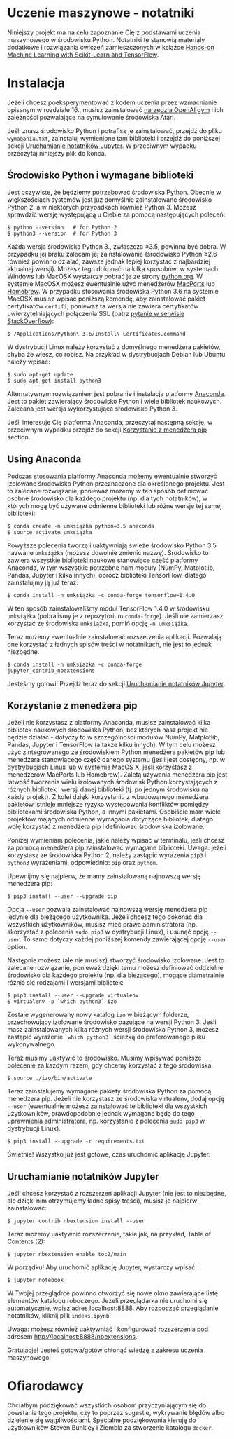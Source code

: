Uczenie maszynowe - notatniki
==========================

Niniejszy projekt ma na celu zapoznanie Cię z podstawami uczenia maszynowego w środowisku Python. Notatniki te stanowią materiały dodatkowe i rozwiązania ćwiczeń zamieszczonych w książce [Hands-on Machine Learning with Scikit-Learn and TensorFlow](http://shop.oreilly.com/product/0636920052289.do).


# Instalacja

Jeżeli chcesz poeksperymentować z kodem uczenia przez wzmacnianie opisanym w rozdziale 16., musisz zainstalować [narzędzia OpenAI gym](https://gym.openai.com/docs) i ich zależności pozwalające na symulowanie środowiska Atari.

Jeśli znasz środowisko Python i potrafisz je zainstalować, przejdź do pliku `wymagania.txt`, zainstaluj wymienione tam biblioteki i przejdź do poniższej sekcji [Uruchamianie notatników Jupyter](#Uruchamianie-notatników-Jupyter). W przeciwnym wypadku przeczytaj niniejszy plik do końca.

## Środowisko Python i wymagane biblioteki
Jest oczywiste, że będziemy potrzebować środowiska Python. Obecnie w większościach systemów jest już domyślnie zainstalowane środowisko Python 2, a w niektórych przypadkach również Python 3. Możesz sprawdzić wersję występującą u Ciebie za pomocą następujących poleceń:

    $ python --version   # for Python 2
    $ python3 --version  # for Python 3

Każda wersja środowiska Python 3., zwłaszcza ≥3.5, powinna być dobra. W przypadku jej braku zalecam jej zainstalowanie (środowisko Python ≥2.6 również powinno działać, zawsze jednak lepiej korzystać z najbardziej aktualnej wersji). Możesz tego dokonać na kilka sposobów: w systemach Windows lub MacOSX wystarczy pobrać je ze strony [python.org](https://www.python.org/downloads/). W systemie MacOSX możesz ewentualnie użyć menedżerów [MacPorts](https://www.macports.org/) lub [Homebrew](https://brew.sh/). W przypadku stosowania środowiska Python 3.6 na systemie MacOSX musisz wpisać poniższą komendę, aby zainstalować pakiet certyfikatów `certifi`, ponieważ ta wersja nie zawiera certyfikatów uwierzytelniających połączenia SSL (patrz [pytanie w serwisie StackOverflow](https://stackoverflow.com/questions/27835619/urllib-and-ssl-certificate-verify-failed-error)):

    $ /Applications/Python\ 3.6/Install\ Certificates.command

W dystrybucji Linux należy korzystać z domyślnego menedżera pakietów, chyba że wiesz, co robisz. Na przykład w dystrybucjach Debian lub Ubuntu należy wpisać:

    $ sudo apt-get update
    $ sudo apt-get install python3

Alternatywnym rozwiązaniem jest pobranie i instalacja platformy [Anaconda](https://www.continuum.io/downloads). Jest to pakiet zawierający środowisko Python i wiele bibliotek naukowych. Zalecana jest wersja wykorzystująca środowisko Python 3.

Jeśli interesuje Cię platforma Anaconda, przeczytaj następną sekcję, w przeciwnym wypadku przejdź do sekcji [Korzystanie z menedżera pip](#Korzystanie-z-menedżera-pip) section.

## Using Anaconda
Podczas stosowania platformy Anaconda możemy ewentualnie stworzyć izolowane środowisko Python przeznaczone dla określonego projektu. Jest to zalecane rozwiązanie, ponieważ możemy w ten sposób definiować osobne środowisko dla każdego projektu (np. dla tych notatników), w których mogą być używane odmienne biblioteki lub różne wersje tej samej biblioteki:

    $ conda create -n umksiążka python=3.5 anaconda
    $ source activate umksiążka

Powyższe polecenia tworzą i uaktywniają świeże środowisko Python 3.5 nazwane `umksiążka` (możesz dowolnie zmienić nazwę). Środowisko to zawiera wszystkie biblioteki naukowe stanowiące część platformy Anaconda, w tym wszystkie potrzebne nam moduły (NumPy, Matplotlib, Pandas, Jupyter i kilka innych), oprócz biblioteki TensorFlow, dlatego zainstalujmy ją już teraz:

    $ conda install -n umksiążka -c conda-forge tensorflow=1.4.0

W ten sposób zainstalowaliśmy moduł TensorFlow 1.4.0 w środowisku `umksiążka` (pobraliśmy je z repozytorium `conda-forge`). Jeśli nie zamierzasz korzystać ze środowiska `umksiążka`, pomiń opcję `-n umksiążka`.

Teraz możemy ewentualnie zainstalować rozszerzenia aplikacji. Pozwalają one korzystać z ładnych spisów treści w notatnikach, nie jest to jednak niezbędne.

    $ conda install -n umksiążka -c conda-forge jupyter_contrib_nbextensions

Jesteśmy gotowi! Przejdź teraz do sekcji [Uruchamianie notatników Jupyter](#Uruchamianie-notatników-Jupyter).

## Korzystanie z menedżera pip 
Jeżeli nie korzystasz z platformy Anaconda, musisz zainstalować kilka bibliotek naukowych środowiska Python, bez których nasz projekt nie będzie działać - dotyczy to w szczególności modułów NumPy, Matplotlib, Pandas, Jupyter i TensorFlow (a także kilku innych). W tym celu możesz użyć zintegrowanego ze środowiskiem Python menedżera pakietów pip lub menedżera stanowiącego część danego systemu (jeśli jest dostępny, np. w dystrybucjach Linux lub w systemie MacOS X, jeśli korzystasz z menedżerów MacPorts lub Homebrew). Zaletą używania menedżera pip jest łatwość tworzenia wielu izolowanych środowisk Python korzystających z różnych bibliotek i wersji danej biblioteki (tj. po jednym  środowisku na każdy projekt). Z kolei dzięki korzystaniu z wbudowanego menedżera pakietów istnieje mniejsze ryzyko występowania konfliktów pomiędzy bibliotekami środowiska Python, a innymi pakietami. Osobiście mam wiele projektów mających odmienne wymagania dotyczące bibliotek, dlatego wolę korzystać z menedżera pip i definiować środowiska izolowane.

Poniżej wymieniam polecenia, jakie należy wpisać w terminalu, jeśli chcesz za pomocą menedżera pip zainstalować wymagane biblioteki. Uwaga: jeżeli korzystasz ze środowiska Python 2, należy zastąpić wyrażenia `pip3` i `python3` wyrażeniami, odpowiednio: `pip` oraz `python`.

Upewnijmy się najpierw, że mamy zainstalowaną najnowszą wersję menedżera pip:

    $ pip3 install --user --upgrade pip

Opcja `--user` pozwala zainstalować najnowszą wersję menedżera pip jedynie dla bieżącego użytkownika. Jeżeli chcesz tego dokonać dla wszystkich użytkowników, musisz mieć prawa administratora (np. skorzystać z polecenia  `sudo pip3` w dystrybucji Linux), i usunąć opcję `--user`. To samo dotyczy każdej poniższej komendy zawierającej opcję `--user` option.

Następnie możesz (ale nie musisz) stworzyć środowisko izolowane. Jest to zalecane rozwiązanie, ponieważ dzięki temu możesz definiować oddzielne środowisko dla każdego projektu (np. dla bieżącego), mogące diametralnie różnić się rodzajami i wersjami bibliotek:

    $ pip3 install --user --upgrade virtualenv
    $ virtualenv -p `which python3` izo

Zostaje wygenerowany nowy katalog `izo` w bieżącym folderze, przechowujący izolowane środowisko bazujące na wersji Python 3. Jeśli masz zainstalowanych kilka różnych wersji środowiska Python 3, możesz zastąpić wyrażenie `` `which python3` `` ścieżką do preferowanego pliku wykonywalnego.

Teraz musimy uaktywić to środowisko. Musimy wpisywać poniższe polecenie za każdym razem, gdy chcemy korzystać z tego środowiska.

    $ source ./izo/bin/activate

Teraz zainstalujemy wymagane pakiety środowiska Python za pomocą menedżera pip. Jeżeli nie korzystasz ze środowiska virtualenv, dodaj opcję  `--user` (ewentualnie możesz zainstalować te biblioteki dla wszystkich użytkowników, prawdopodobnie jednak wymagane będą do tego uprawnienia administratora, np. korzystanie z polecenia `sudo pip3` w dystrybucji Linux).

    $ pip3 install --upgrade -r requirements.txt

Świetnie! Wszystko już jest gotowe, czas uruchomić aplikację Jupyter.

## Uruchamianie notatników Jupyter
Jeśli chcesz korzystać z rozszerzeń aplikacji Jupyter (nie jest to niezbędne, ale dzięki nim otrzymujemy ładne spisy treści), musisz je najpierw zainstalować:

    $ jupyter contrib nbextension install --user

Teraz możemy uaktywnić rozszerzenie, takie jak, na przykład, Table of Contents (2):

    $ jupyter nbextension enable toc2/main

W porządku! Aby uruchomić aplikację Jupyter, wystarczy wpisać:

    $ jupyter notebook

W Twojej przeglądrce powinno otworzyć się nowe okno zawierające listę elementów katalogu roboczego. Jeżeli przeglądarka nie uruchomi się automatycznie, wpisz adres [localhost:8888](http://localhost:8888/tree). Aby rozpocząć przeglądanie notatników, kliknij plik `indeks.ipynb`!

Uwaga: możesz również uaktywniać i konfigurować rozszerzenia pod adresem [http://localhost:8888/nbextensions](http://localhost:8888/nbextensions).

Gratulacje! Jesteś gotowa/gotów chłonąć wiedzę z zakresu uczenia maszynowego!

# Ofiarodawcy
Chciałbym podziękować wszystkich osobom przyczyniającym się do powstania tego projektu, czy to poprzez sugestie, wykrywanie błędów albo dzielenie się wątpliwościami. Specjalne podziękowania kieruję do użytkowników Steven Bunkley i Ziembla za stworzenie katalogu `docker`.
